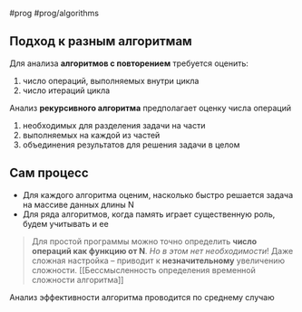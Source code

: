 #prog #prog/algorithms 

## Подход к разным алгоритмам

Для анализа **алгоритмов с повторением** требуется оценить:
1) число операций, выполняемых внутри цикла
2) число итераций цикла

Анализ **рекурсивного алгоритма** предполагает оценку числа операций
1) необходимых для разделения задачи на части
2) выполняемых на каждой из частей
3) объединения результатов для решения задачи в целом

## Сам процесс

- Для каждого алгоритма оценим, насколько быстро решается задача на массиве данных длины N
- Для ряда алгоритмов, когда память играет существенную роль, будем учитывать и ее

> Для простой программы можно точно определить **число операций как функцию от N**. *Но в этом нет необходимости*! Даже сложная настройка – приводит к **незначительному** увеличению сложности. [[Бессмысленность определения временной сложности алгоритма]]

Анализ эффективности алгоритма проводится по среднему случаю